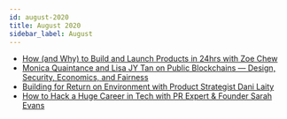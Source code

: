 ```yaml
---
id: august-2020
title: August 2020
sidebar_label: August
---
```


- [How (and Why) to Build and Launch Products in 24hrs with Zoe Chew](archive/august-10)
- [Monica Quaintance and Lisa JY Tan on Public Blockchains — Design, Security, Economics, and Fairness](archive/august-19)
- [Building for Return on Environment with Product Strategist Dani Laity](archive/august-25)
- [How to Hack a Huge Career in Tech with PR Expert & Founder Sarah Evans](archive/august-31)